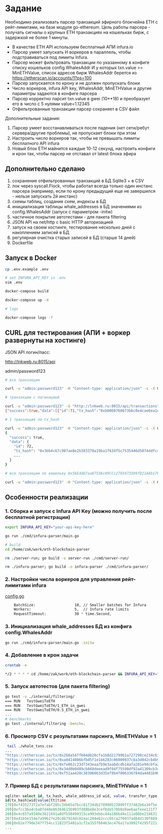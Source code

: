 # Задание

Необходимо реализовать парсер транзакций эфирного блокчейна ЕТН с рейт-лимитами, на базе модуля go-ethereum.
Цель работы парсера - получать сигналы о крупных ETH транзакциях на кошельках бирж, с задержкой не более 1 минуты.

* В качестве ETH API используем бесплатный АПИ infura.io 
* Парсер умеет запускать Н воркеров в параллель, чтобы подстравиваться под лимиты Infura.
* Парсер может фильтровать транзакции по указанному в конфиге списку кошельков config.WhalesAddr И у которых txn.value >= MinETHValue, список адресов бирж WhalesAddr берется из https://etherscan.io/accounts/1?ps=100
* Парсер запускается по крону и не должен пропускать блоки
* Число воркеров, infura API key, WhalesAddr, MinETHValue и другие параметры задаются в конфиге парсера
* Парсер корректно парсит txn.value в gwei (10**18) и преобразует его в число с 5 нулями value=1.12345
* Отфильтрованные транзакции парсер сохраняет в CSV файл

Дополнительные задания:
1) Парсер умеет восстанавливаться после падения (нет сети/ребут сервера/другие проблемы), не пропускает блоки при этом
2) Настроить число воркеров так, чтобы не превышать лимиты бесплатного API infura
3) Новый блок ЕТН майнится каждые 10-12 секунд, настроить конфиги и крон так, чтобы парсер не отставал от latest блока эфира

## Дополнительно сделано 
1) сохранение отфильтрованных транзакций в БД Sqlite3 + в CSV
2) лок через syscall.Flock, чтобы работал всегда только один инстанс парсера (например, если по крону предыдущий еще не завершился - нельзя запускать 2й инстанс)
3) схемы таблиц, создание схем, индексы в БД
4) инициализация таблицы whale_addresses в БД значениями из config.WhalesAddr (запуск с параметром -initw)
5) частичное покрытие автотестами - для пакета filtering
6) JSON API на net/http с basic HTTP авторизацией
7) запуск на своем хостинге, тестирование несколько дней с накоплением записей в БД
8) регулярная очистка старых записей в БД (старше 14 дней)
9) Dockerfile

## Запуск в Docker

```bash
cp .env.example .env

# set INFURA_API_KEY in .env
vim .env

docker-compose build

docker-compose up -d

# logs

docker-compose logs -f

```

## CURL для тестирования (АПИ + воркер развернуты на хостинге)

JSON API логин/пасс:

http://lnkweb.ru:8015/api

admin/password123

```bash
# все транзакции

curl -u "admin:password123" -H "Content-type: application/json" -s -X GET http://lnkweb.ru:8015/api/transactions | jq

# транзакции с пагинацией

curl -u "admin:password123" -G "http://lnkweb.ru:8015/api/transactions" -d limit=3 -d page=3
{"success":true,"data":[{"id":71,"tx_hash":"0xb8060760673bbc0e4cae6ea1e98a60e10623cb4e65e7990b111289edaa4b6142","block_number":23328197,"block_hash":"0xbced5bfb77c689773c1213c2df635eeab2805f4620f8af25fe53aeeb8702fc9d","transaction_index":150,"from_address":"0x56Eddb7aa87536c09CCc2793473599fD21A8b17F",...}],"count":3,"meta":{"page":3,"limit":3,"total":66,"has_next":true,"has_prev":true}}

# 1 транзакция по tx_hash

curl -u "admin:password123" -H "Content-type: application/json" -s -X GET http://lnkweb.ru:8015/api/transactions/0x3bb4c67c987ae8e2b383370a19ba1f634f5c7535446d5074ddfc42018700b5c0 | jq
{
  "success": true,
  "data": {
    "id": 72,
    "tx_hash": "0x3bb4c67c987ae8e2b383370a19ba1f634f5c7535446d5074ddfc42018700b5c0",
    ...
  }
}

# все транзакции по кошельку 0x56Eddb7aa87536c09CCc2793473599fD21A8b17F

curl -u "admin:password123" -H "Content-type: application/json" -s -X GET http://lnkweb.ru:8015/api/addresses/0x56Eddb7aa87536c09CCc2793473599fD21A8b17F/transactions
```

## Особенности реализации

### 1. Сборка и запуск с Infura API Key (можно получить после бесплатной регистрации)

```bash
export INFURA_API_KEY="your-api-key-here"

go run ./cmd/infura-parser/main.go

# build
cd /home/zak/work/eth-blockchain-parser

rm ./server-run; go build -o server-run ./cmd/server-run/

rm ./infura-parser; go build -o infura-parser ./cmd/infura-parser/
```

### 2. Настройки числа воркеров для управления рейт-лимитами infura

[config.go](pkg/types/config.go)

```bash
    BatchSize:                  10, // Smaller batches for Infura
	Workers:                    5,  // Infura rate limits
	RequestTimeout:             30 * time.Second,
```

### 3. Инициализация whale_addresses БД из конфига config.WhalesAddr

```bash
go run ./cmd/infura-parser/main.go -initw
```

### 4. Добавление в крон задачи

```bash
crontab -e 

*/2 * * * * cd /home/zak/work/eth-blockchain-parser && INFURA_API_KEY="abc_infura_key" ./infura-parser 2>&1 >> /var/log/eth_parser/eth_parser.log
```

### 5. Запуск автотестов (для пакета filtering) 

```bash
go test -v ./internal/filtering/
=== RUN   TestGweiToETH
=== RUN   TestGweiToETH/1_ETH_in_gwei
=== RUN   TestGweiToETH/0.5_ETH_in_gwei
...
# benchmarks
go test ./internal/filtering -bench=.
```

### 6. Просмотр CSV с результатами парсинга, MinETHValue = 1

```bash
 tail ./whale_txns.csv 
...
"https://etherscan.io/tx/0x2b8a54ff684db28cfa1b8d21799b1a727298ce234c63ef49ebb4cee51ca938db","120 ETH","TO","0xC02aaA39b223FE8D0A0e5C4F27eAD9083C756Cc2","Wrapped Ether","2025-09-07 22:35:04","23314194"
"https://etherscan.io/tx/0xa0414806bfbd5f1e1b6283c06009937c8a3d042cb4b918243e5e80f3b11f2fb5","430.9999 ETH","FROM","0x267be1C1D684F78cb4F6a176C4911b741E4Ffdc0","Kraken 4","2025-09-07 22:35:04","23314204"
"https://etherscan.io/tx/0xfe862c23d7343eaa7b9e3aabdcdb14afa281e9dcbfa23681ac8d65fa7f02b17a","7.13425 ETH","TO","0xC02aaA39b223FE8D0A0e5C4F27eAD9083C756Cc2","Wrapped Ether","2025-09-07 22:35:04","23314213"
"https://etherscan.io/tx/0x34d0b0d89cb868deeead9f04f75598df92a41309cb34d5e777044f01c72bc797","20.13652 ETH","FROM","0x267be1C1D684F78cb4F6a176C4911b741E4Ffdc0","Kraken 4","2025-09-07 22:35:04","23314218"
"https://etherscan.io/tx/0xf51aa420c383060b3d35ef8b4f006336784da4481b906588c36f0ef090d1f926","3.6009 ETH","FROM","0x267be1C1D684F78cb4F6a176C4911b741E4Ffdc0","Kraken 4","2025-09-07 22:35:04","23314217"
```

### 7. Пример БД с результатами парсинга, MinETHValue = 1
```sql
sqlite> select id, tx_hash, whale_address_id wid, value, transfer_type tt, strftime('%d.%m %H:%M:%S', created_at) time from transactions order by id desc limit 20;
id|tx_hash|wid|value|tt|time
270|0xf43527372a7efabf205c34b65a7bcc81f34db278900523899ff37482b6a30f5e|11|2.0127|FROM|08.09 21:55:38
269|0xfcc36a4cba8fd48e863646156903fd88be8e3cefbde578b0a9ae6aefeee121f7|11|1.32015|FROM|08.09 21:55:38
268|0x4c657a9340e3621691a0dfb50499315ce993ebbc44a186bd4e111e06be218631|11|1.17812|FROM|08.09 21:55:38
267|0x41b5e154e7a99627e20c8b7924dc02eac284eb2cccb5ca2f6037ad84d130f689|24|12.607|FROM|08.09 21:55:38
266|0xb2e779de347f754cc11823f5401a1cf2a355f68463ec476a17a3092f4295f221|11|1.53962|FROM|08.09 21:48:24
...
```
